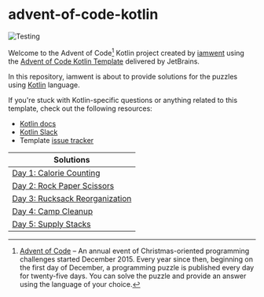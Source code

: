 # advent-of-code-kotlin
![Testing](https://github.com/iamwent/advent-of-code-kotlin/actions/workflows/ci.yml/badge.svg)

Welcome to the Advent of Code[^aoc] Kotlin project created by [iamwent][github] using the [Advent of Code Kotlin Template][template] delivered by JetBrains.

In this repository, iamwent is about to provide solutions for the puzzles using [Kotlin][kotlin] language.

If you're stuck with Kotlin-specific questions or anything related to this template, check out the following resources:

- [Kotlin docs][docs]
- [Kotlin Slack][slack]
- Template [issue tracker][issues]


| Solutions                                                                         |
|-----------------------------------------------------------------------------------|
| [Day 1: Calorie Counting](src/main/kotlin/day01/CalorieCounting.kt)               |
| [Day 2: Rock Paper Scissors](src/main/kotlin/day02/RockPaperScissors.kt)          |
| [Day 3: Rucksack Reorganization](src/main/kotlin/day03/RucksackReorganization.kt) |
| [Day 4: Camp Cleanup](src/main/kotlin/day04/CampCleanup.kt)                       |
| [Day 5: Supply Stacks](src/main/kotlin/day05/SupplyStacks.kt)                     |


[^aoc]:
    [Advent of Code][aoc] – An annual event of Christmas-oriented programming challenges started December 2015.
    Every year since then, beginning on the first day of December, a programming puzzle is published every day for twenty-five days.
    You can solve the puzzle and provide an answer using the language of your choice.

[aoc]: https://adventofcode.com
[docs]: https://kotlinlang.org/docs/home.html
[github]: https://github.com/iamwent
[issues]: https://github.com/kotlin-hands-on/advent-of-code-kotlin-template/issues
[kotlin]: https://kotlinlang.org
[slack]: https://surveys.jetbrains.com/s3/kotlin-slack-sign-up
[template]: https://github.com/kotlin-hands-on/advent-of-code-kotlin-template
